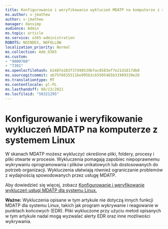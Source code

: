 ```yaml
---
title: Konfigurowanie i weryfikowanie wykluczeń MDATP na komputerze z systemem Linux
ms.author: v-jmathew
author: v-jmathew
manager: dansimp
audience: Admin
ms.topic: article
ms.service: o365-administration
ROBOTS: NOINDEX, NOFOLLOW
localization_priority: Normal
ms.collection: Adm_O365
ms.custom:
- "9000760"
- "7391"
ms.openlocfilehash: b2487e283f37498539bfac0583ef7e21d1817db0
ms.sourcegitcommit: ab75f66355116e995b3cb5505465b31989339e28
ms.translationtype: MT
ms.contentlocale: pl-PL
ms.lasthandoff: 08/13/2021
ms.locfileid: "58321295"
---
```

# <a name="configure-and-validate-exclusions-for-mdatp-on-a-linux-machine"></a>Konfigurowanie i weryfikowanie wykluczeń MDATP na komputerze z systemem Linux

W skanach MDATP możesz wykluczyć określone pliki, foldery, procesy i pliki otwarte w procesie. Wykluczenia pomagają zapobiec niepoprawnemu wykrywaniu oprogramowania i plików unikatowych lub dostosowanych do potrzeb organizacji. Wykluczenia ułatwiają również ograniczanie problemów z wydajnością spowodowanych przez usługę MDATP.

Aby dowiedzieć się więcej, zobacz [Konfigurowanie i weryfikowanie wykluczeń usługi MDATP dla systemu Linux.](https://go.microsoft.com/fwlink/?linkid=2144517)

**Ważne:** Wykluczenia opisane w tym artykule nie dotyczą innych funkcji MDATP dla systemu Linux, takich jak program wykrywanie i reagowanie w punktach końcowych (EDR). Pliki wykluczone przy użyciu metod opisanych w tym artykule nadal mogą wyzwalać alerty EDR oraz inne możliwości wykrywania.
